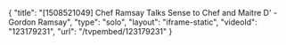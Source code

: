 {
    "title": "[1508521049] Chef Ramsay Talks Sense to Chef and Maitre D' - Gordon Ramsay",
    "type": "solo",
    "layout": "iframe-static",
    "videoId": "123179231",
    "url": "\/tvpembed\/123179231"
}